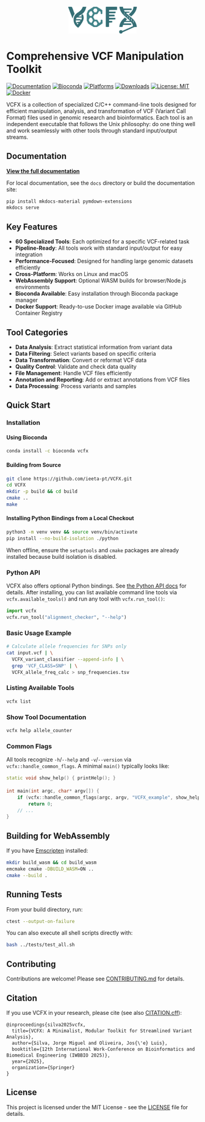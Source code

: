 <p align="center">
  <img src="assets/images/VCFX.png" alt="VCFX Logo" width="180"/>
</p>

# Comprehensive VCF Manipulation Toolkit


[![Documentation](https://img.shields.io/badge/docs-GitHub%20Pages-blue)](https://ieeta-pt.github.io/VCFX/)
[![Bioconda](https://img.shields.io/conda/vn/bioconda/vcfx.svg)](https://anaconda.org/bioconda/vcfx)
[![Platforms](https://anaconda.org/bioconda/vcfx/badges/platforms.svg)](https://anaconda.org/bioconda/vcfx)
[![Downloads](https://anaconda.org/bioconda/vcfx/badges/downloads.svg)](https://anaconda.org/bioconda/vcfx)
[![License: MIT](https://img.shields.io/badge/License-MIT-yellow.svg)](https://opensource.org/licenses/MIT)
[![Docker](https://img.shields.io/badge/Docker-GHCR-blue)](https://ieeta-pt.github.io/VCFX/docker/)

VCFX is a collection of specialized C/C++ command-line tools designed for efficient manipulation, analysis, and transformation of VCF (Variant Call Format) files used in genomic research and bioinformatics. Each tool is an independent executable that follows the Unix philosophy: do one thing well and work seamlessly with other tools through standard input/output streams.

## Documentation

**[View the full documentation](https://ieeta-pt.github.io/VCFX/)**

For local documentation, see the `docs` directory or build the documentation site:

```bash
pip install mkdocs-material pymdown-extensions
mkdocs serve
```

## Key Features

- **60 Specialized Tools**: Each optimized for a specific VCF-related task
- **Pipeline-Ready**: All tools work with standard input/output for easy integration
- **Performance-Focused**: Designed for handling large genomic datasets efficiently
- **Cross-Platform**: Works on Linux and macOS
- **WebAssembly Support**: Optional WASM builds for browser/Node.js environments
- **Bioconda Available**: Easy installation through Bioconda package manager
- **Docker Support**: Ready-to-use Docker image available via GitHub Container Registry

## Tool Categories

- **Data Analysis**: Extract statistical information from variant data
- **Data Filtering**: Select variants based on specific criteria
- **Data Transformation**: Convert or reformat VCF data
- **Quality Control**: Validate and check data quality
- **File Management**: Handle VCF files efficiently
- **Annotation and Reporting**: Add or extract annotations from VCF files
- **Data Processing**: Process variants and samples

## Quick Start

### Installation

#### Using Bioconda

```bash
conda install -c bioconda vcfx
```

#### Building from Source

```bash
git clone https://github.com/ieeta-pt/VCFX.git
cd VCFX
mkdir -p build && cd build
cmake ..
make
```

#### Installing Python Bindings from a Local Checkout

```bash
python3 -m venv venv && source venv/bin/activate
pip install --no-build-isolation ./python
```

When offline, ensure the `setuptools` and `cmake` packages are already installed
because build isolation is disabled.

### Python API

VCFX also offers optional Python bindings. See
[the Python API docs](docs/python_api.md) for details. After installing, you can
list available command line tools via `vcfx.available_tools()` and run any tool
with `vcfx.run_tool()`:

```python
import vcfx
vcfx.run_tool("alignment_checker", "--help")
```

### Basic Usage Example

```bash
# Calculate allele frequencies for SNPs only
cat input.vcf | \
  VCFX_variant_classifier --append-info | \
  grep 'VCF_CLASS=SNP' | \
  VCFX_allele_freq_calc > snp_frequencies.tsv
```

### Listing Available Tools

```bash
vcfx list
```

### Show Tool Documentation

```bash
vcfx help allele_counter
```
### Common Flags

All tools recognize `-h`/`--help` and `-v`/`--version` via `vcfx::handle_common_flags`.
A minimal `main()` typically looks like:
```cpp
static void show_help() { printHelp(); }

int main(int argc, char* argv[]) {
    if (vcfx::handle_common_flags(argc, argv, "VCFX_example", show_help))
        return 0;
    // ...
}
```


## Building for WebAssembly

If you have [Emscripten](https://emscripten.org/) installed:

```bash
mkdir build_wasm && cd build_wasm
emcmake cmake -DBUILD_WASM=ON ..
cmake --build .
```

## Running Tests

From your build directory, run:

```bash
ctest --output-on-failure
```

You can also execute all shell scripts directly with:

```bash
bash ../tests/test_all.sh
```

## Contributing

Contributions are welcome! Please see [CONTRIBUTING.md](docs/CONTRIBUTING.md) for details.

## Citation

If you use VCFX in your research, please cite (see also [CITATION.cff](CITATION.cff)):

```
@inproceedings{silva2025vcfx,
  title={VCFX: A Minimalist, Modular Toolkit for Streamlined Variant Analysis},
  author={Silva, Jorge Miguel and Oliveira, Jos{\'e} Luis},
  booktitle={12th International Work-Conference on Bioinformatics and Biomedical Engineering (IWBBIO 2025)},
  year={2025},
  organization={Springer}
}
```

## License

This project is licensed under the MIT License - see the [LICENSE](LICENSE) file for details.
